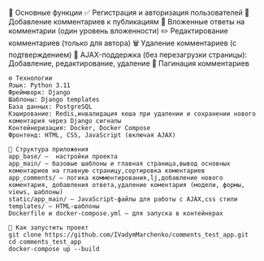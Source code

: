🔧 Основные функции
    ✅ Регистрация и авторизация пользователей
    📝 Добавление комментариев к публикациям
    💬 Вложенные ответы на комментарии (один уровень вложенности)
    ✏️ Редактирование комментариев (только для автора)
    🗑️ Удаление комментариев (с подтверждением)
    🔄 AJAX-поддержка (без перезагрузки страницы):
        Добавление, редактирование, удаление
    📄 Пагинация комментариев
    
    ⚙️ Технологии
    Язык: Python 3.11
    Фреймворк: Django
    Шаблоны: Django templates
    База данных: PostgreSQL
    Кэширование: Redis,инвалидация кеша при удалении и сохранении нового коментария через Django сигналы
    Контейнеризация: Docker, Docker Compose
    Фронтенд: HTML, CSS, JavaScript (включая AJAX)

    📁 Структура приложения
    app_base/ —  настройки проекта
    app_main/ — базовые шаблоны и главная страница,вывод основных коментариев на главную страницу,сортировка коментариев
    app_comments/ — логика комментирования,lj,добавление нового коментария, добавления ответа,удаление коментария (модели, формы, views, шаблоны)
    static/app_main/ — JavaScript-файлы для работы с AJAX,css стили
    templates/ — HTML-шаблоны
    Dockerfile и docker-compose.yml — для запуска в контейнерах

    🚀 Как запустить проект
    git clone https://github.com/IVadymMarchenko/comments_test_app.git
    cd comments_test_app
    docker-compose up --build


    
